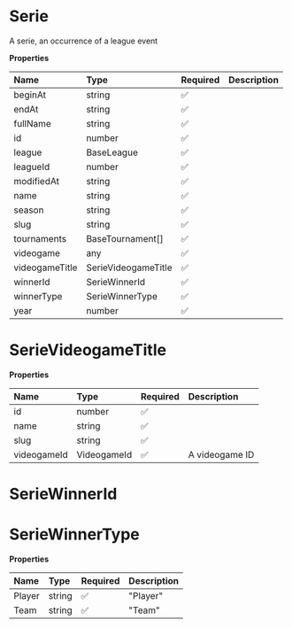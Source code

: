 # Serie

A serie, an occurrence of a league event

**Properties**

| Name           | Type                | Required | Description |
| :------------- | :------------------ | :------- | :---------- |
| beginAt        | string              | ✅       |             |
| endAt          | string              | ✅       |             |
| fullName       | string              | ✅       |             |
| id             | number              | ✅       |             |
| league         | BaseLeague          | ✅       |             |
| leagueId       | number              | ✅       |             |
| modifiedAt     | string              | ✅       |             |
| name           | string              | ✅       |             |
| season         | string              | ✅       |             |
| slug           | string              | ✅       |             |
| tournaments    | BaseTournament[]    | ✅       |             |
| videogame      | any                 | ✅       |             |
| videogameTitle | SerieVideogameTitle | ✅       |             |
| winnerId       | SerieWinnerId       | ✅       |             |
| winnerType     | SerieWinnerType     | ✅       |             |
| year           | number              | ✅       |             |

# SerieVideogameTitle

**Properties**

| Name        | Type        | Required | Description    |
| :---------- | :---------- | :------- | :------------- |
| id          | number      | ✅       |                |
| name        | string      | ✅       |                |
| slug        | string      | ✅       |                |
| videogameId | VideogameId | ✅       | A videogame ID |

# SerieWinnerId

# SerieWinnerType

**Properties**

| Name   | Type   | Required | Description |
| :----- | :----- | :------- | :---------- |
| Player | string | ✅       | "Player"    |
| Team   | string | ✅       | "Team"      |
